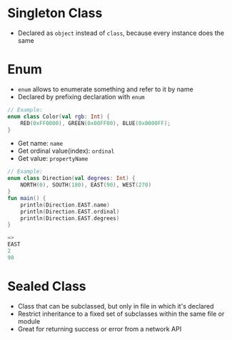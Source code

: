 # Singleton Class
- Declared as `object` instead of `class`, because every instance does the same
# Enum
- `enum` allows to enumerate something and refer to it by name
- Declared by prefixing declaration with `enum`
```kotlin
// Example:
enum class Color(val rgb: Int) {
	RED(0xFF0000), GREEN(0x00FF00), BLUE(0x0000FF);
}
```
- Get name: `name`
- Get ordinal value(index): `ordinal`
- Get value: `propertyName`
```kotlin
// Example:
enum class Direction(val degrees: Int) {
	NORTH(0), SOUTH(180), EAST(90), WEST(270)
}
fun main() {
	println(Direction.EAST.name)    
	println(Direction.EAST.ordinal)    
	println(Direction.EAST.degrees)
}

=>
EAST
2
90
```
# Sealed Class
- Class that can be subclassed, but only in file in which it's declared
- Restrict inheritance to a fixed set of subclasses within the same file or module
- Great for returning success or error from a network API